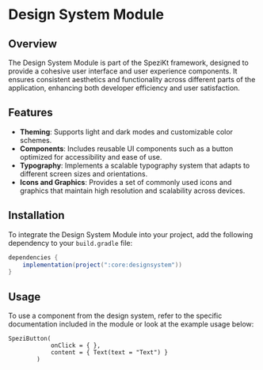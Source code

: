 # Design System Module

## Overview

The Design System Module is part of the SpeziKt framework, designed to provide
a cohesive user interface and user experience components. It ensures consistent aesthetics and
functionality across different parts of the application, enhancing both developer efficiency and
user satisfaction.

## Features

- **Theming**: Supports light and dark modes and customizable color schemes.
- **Components**: Includes reusable UI components such as a button optimized for accessibility and ease of use.
- **Typography**: Implements a scalable typography system that adapts to different screen sizes and
  orientations.
- **Icons and Graphics**: Provides a set of commonly used icons and graphics that maintain high
  resolution and scalability across devices.

## Installation

To integrate the Design System Module into your project, add the following dependency to
your `build.gradle` file:

```gradle
dependencies {
    implementation(project(":core:designsystem"))
}
```

## Usage

To use a component from the design system, refer to the specific documentation included in the
module or look at the example usage below:

```
SpeziButton(
            onClick = { },
            content = { Text(text = "Text") }
        )
```
